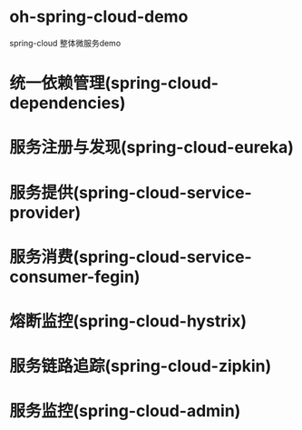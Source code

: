 # oh-spring-cloud-demo
spring-cloud 整体微服务demo


# 统一依赖管理(spring-cloud-dependencies)
# 服务注册与发现(spring-cloud-eureka)
# 服务提供(spring-cloud-service-provider)
# 服务消费(spring-cloud-service-consumer-fegin)
# 熔断监控(spring-cloud-hystrix)
# 服务链路追踪(spring-cloud-zipkin)
# 服务监控(spring-cloud-admin)


